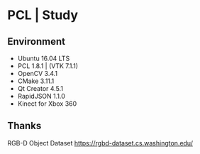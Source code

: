 # PCL | Study

## Environment
* Ubuntu 16.04 LTS
* PCL 1.8.1 | (VTK 7.1.1)
* OpenCV 3.4.1
* CMake 3.11.1
* Qt Creator 4.5.1
* RapidJSON 1.1.0
* Kinect for Xbox 360

## Thanks
RGB-D Object Dataset
https://rgbd-dataset.cs.washington.edu/
